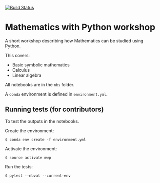 [![Build Status](https://travis-ci.org/drvinceknight/mwp.svg?branch=master)](https://travis-ci.org/drvinceknight/mwp)

# Mathematics with Python workshop

A short workshop describing how Mathematics can be studied using Python.

This covers:

- Basic symbolic mathematics
- Calculus
- Linear algebra

All notebooks are in the `nbs` folder.

A `conda` environment is defined in `environment.yml`.

## Running tests (for contributors)

To test the outputs in the notebooks. 

Create the environment:

```
$ conda env create -f environment.yml
```

Activate the environment:

```
$ source activate mwp
```

Run the tests:

```
$ pytest --nbval --current-env
```

